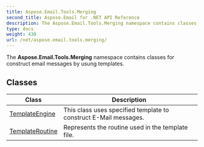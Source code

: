 ```yaml
---
title: Aspose.Email.Tools.Merging
second_title: Aspose.Email for .NET API Reference
description: The Aspose.Email.Tools.Merging namespace contains classes for construct email messages by usung templates
type: docs
weight: 430
url: /net/aspose.email.tools.merging/
---
```

The **Aspose.Email.Tools.Merging** namespace contains classes for construct email messages by usung templates.

## Classes

| Class | Description |
| --- | --- |
| [TemplateEngine](./templateengine/) | This class uses specified template to construct E-Mail messages. |
| [TemplateRoutine](./templateroutine/) | Represents the routine used in the template file. |


